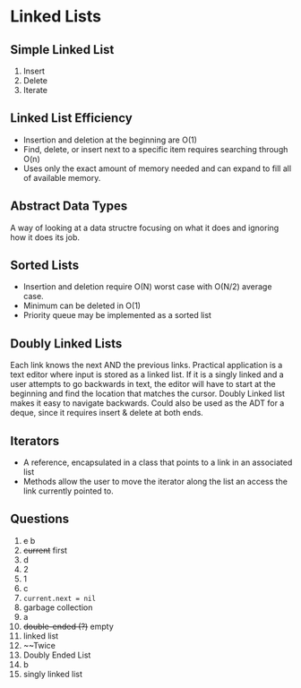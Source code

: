 # Linked Lists

## Simple Linked List

1. Insert
2. Delete
3. Iterate

## Linked List Efficiency

- Insertion and deletion at the beginning are O(1)
- Find, delete, or insert next to a specific item requires searching through O(n)
- Uses only the exact amount of memory needed and can expand to fill all of available memory.

## Abstract Data Types

A way of looking at a data structre focusing on what it does and ignoring how it does its job.

## Sorted Lists

- Insertion and deletion require O(N) worst case with O(N/2) average case.
- Minimum can be deleted in O(1)
- Priority queue may be implemented as a sorted list

## Doubly Linked Lists

Each link knows the next AND the previous links. Practical application is a text editor where input is stored as a linked list. If it is a singly linked and a user attempts to go backwards in text, the editor will have to start at the beginning and find the location that matches the cursor. Doubly Linked list makes it easy to navigate backwards. Could also be used as the ADT for a deque, since it requires insert & delete at both ends.

## Iterators

- A reference, encapsulated in a class that points to a link in an associated list
- Methods allow the user to move the iterator along the list an access the link currently pointed to.

## Questions

1. ~~c~~ b
2. ~~current~~ first
3. d
4. 2
5. 1
6. c
7. `current.next = nil`
8. garbage collection
9. a
10. ~~double-ended (?)~~ empty
11. linked list
12. ~~Twice
13. Doubly Ended List
14. b
15. singly linked list
